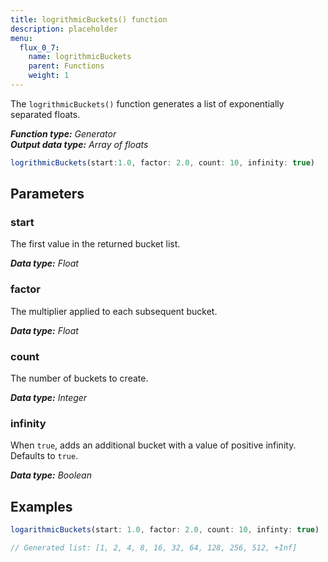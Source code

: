 ```yaml
---
title: logrithmicBuckets() function
description: placeholder
menu:
  flux_0_7:
    name: logrithmicBuckets
    parent: Functions
    weight: 1
---
```


The `logrithmicBuckets()` function generates a list of exponentially separated floats.

_**Function type:** Generator_  
_**Output data type:** Array of floats_

```js
logrithmicBuckets(start:1.0, factor: 2.0, count: 10, infinity: true)
```

## Parameters

### start
The first value in the returned bucket list.

_**Data type:** Float_

### factor
The multiplier applied to each subsequent bucket.

_**Data type:** Float_

### count
The number of buckets to create.

_**Data type:** Integer_

### infinity
When `true`, adds an additional bucket with a value of positive infinity.
Defaults to `true`.

_**Data type:** Boolean_

## Examples
```js
logarithmicBuckets(start: 1.0, factor: 2.0, count: 10, infinty: true)

// Generated list: [1, 2, 4, 8, 16, 32, 64, 128, 256, 512, +Inf]
```
